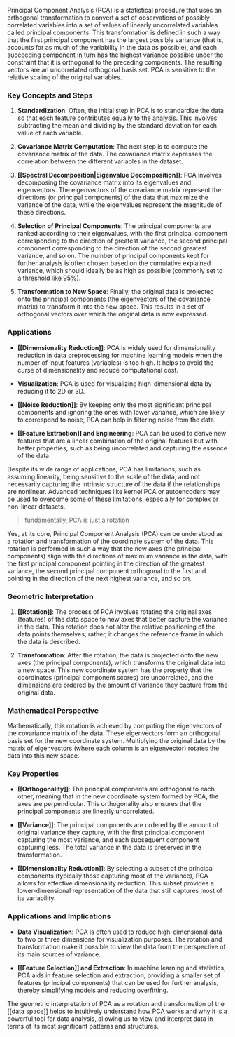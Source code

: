 Principal Component Analysis (PCA) is a statistical procedure that uses an orthogonal transformation to convert a set of observations of possibly correlated variables into a set of values of linearly uncorrelated variables called principal components. This transformation is defined in such a way that the first principal component has the largest possible variance (that is, accounts for as much of the variability in the data as possible), and each succeeding component in turn has the highest variance possible under the constraint that it is orthogonal to the preceding components. The resulting vectors are an uncorrelated orthogonal basis set. PCA is sensitive to the relative scaling of the original variables.

### Key Concepts and Steps

1. **Standardization**: Often, the initial step in PCA is to standardize the data so that each feature contributes equally to the analysis. This involves subtracting the mean and dividing by the standard deviation for each value of each variable.

2. **Covariance Matrix Computation**: The next step is to compute the covariance matrix of the data. The covariance matrix expresses the correlation between the different variables in the dataset.

3. **[[Spectral Decomposition|Eigenvalue Decomposition]]**: PCA involves decomposing the covariance matrix into its eigenvalues and eigenvectors. The eigenvectors of the covariance matrix represent the directions (or principal components) of the data that maximize the variance of the data, while the eigenvalues represent the magnitude of these directions.

4. **Selection of Principal Components**: The principal components are ranked according to their eigenvalues, with the first principal component corresponding to the direction of greatest variance, the second principal component corresponding to the direction of the second greatest variance, and so on. The number of principal components kept for further analysis is often chosen based on the cumulative explained variance, which should ideally be as high as possible (commonly set to a threshold like 95%).

5. **Transformation to New Space**: Finally, the original data is projected onto the principal components (the eigenvectors of the covariance matrix) to transform it into the new space. This results in a set of orthogonal vectors over which the original data is now expressed.

### Applications

- **[[Dimensionality Reduction]]**: PCA is widely used for dimensionality reduction in data preprocessing for machine learning models when the number of input features (variables) is too high. It helps to avoid the curse of dimensionality and reduce computational cost.

- **Visualization**: PCA is used for visualizing high-dimensional data by reducing it to 2D or 3D.

- **[[Noise Reduction]]**: By keeping only the most significant principal components and ignoring the ones with lower variance, which are likely to correspond to noise, PCA can help in filtering noise from the data.

- **[[Feature Extraction]] and Engineering**: PCA can be used to derive new features that are a linear combination of the original features but with better properties, such as being uncorrelated and capturing the essence of the data.

Despite its wide range of applications, PCA has limitations, such as assuming linearity, being sensitive to the scale of the data, and not necessarily capturing the intrinsic structure of the data if the relationships are nonlinear. Advanced techniques like kernel PCA or autoencoders may be used to overcome some of these limitations, especially for complex or non-linear datasets.

>fundamentally, PCA is just a rotation

Yes, at its core, Principal Component Analysis (PCA) can be understood as a rotation and transformation of the coordinate system of the data. This rotation is performed in such a way that the new axes (the principal components) align with the directions of maximum variance in the data, with the first principal component pointing in the direction of the greatest variance, the second principal component orthogonal to the first and pointing in the direction of the next highest variance, and so on.

### Geometric Interpretation

1. **[[Rotation]]**: The process of PCA involves rotating the original axes (features) of the data space to new axes that better capture the variance in the data. This rotation does not alter the relative positioning of the data points themselves; rather, it changes the reference frame in which the data is described.

2. **Transformation**: After the rotation, the data is projected onto the new axes (the principal components), which transforms the original data into a new space. This new coordinate system has the property that the coordinates (principal component scores) are uncorrelated, and the dimensions are ordered by the amount of variance they capture from the original data.

### Mathematical Perspective

Mathematically, this rotation is achieved by computing the eigenvectors of the covariance matrix of the data. These eigenvectors form an orthogonal basis set for the new coordinate system. Multiplying the original data by the matrix of eigenvectors (where each column is an eigenvector) rotates the data into this new space.

### Key Properties

- **[[Orthogonality]]**: The principal components are orthogonal to each other, meaning that in the new coordinate system formed by PCA, the axes are perpendicular. This orthogonality also ensures that the principal components are linearly uncorrelated.

- **[[Variance]]**: The principal components are ordered by the amount of original variance they capture, with the first principal component capturing the most variance, and each subsequent component capturing less. The total variance in the data is preserved in the transformation.

- **[[Dimensionality Reduction]]**: By selecting a subset of the principal components (typically those capturing most of the variance), PCA allows for effective dimensionality reduction. This subset provides a lower-dimensional representation of the data that still captures most of its variability.

### Applications and Implications

- **Data Visualization**: PCA is often used to reduce high-dimensional data to two or three dimensions for visualization purposes. The rotation and transformation make it possible to view the data from the perspective of its main sources of variance.

- **[[Feature Selection]] and Extraction**: In machine learning and statistics, PCA aids in feature selection and extraction, providing a smaller set of features (principal components) that can be used for further analysis, thereby simplifying models and reducing overfitting.

The geometric interpretation of PCA as a rotation and transformation of the [[data space]] helps to intuitively understand how PCA works and why it is a powerful tool for data analysis, allowing us to view and interpret data in terms of its most significant patterns and structures.